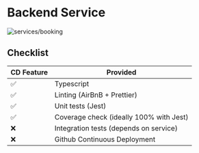 # Backend Service

![services/booking](https://github.com/skyhookadventure/app/workflows/services/backend/badge.svg)

## Checklist

| CD Feature | Provided                                |
| ---------- | --------------------------------------- |
| ✅         | Typescript                              |
| ✅         | Linting (AirBnB + Prettier)             |
| ✅         | Unit tests (Jest)                       |
| ✅         | Coverage check (ideally 100% with Jest) |
| ❌         | Integration tests (depends on service)  |
| ❌         | Github Continuous Deployment            |
